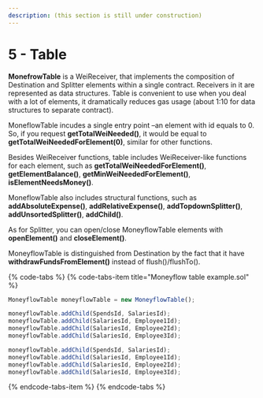 ```yaml
---
description: (this section is still under construction)
---
```


# 5 - Table

**MonefrowTable** is a WeiReceiver,  that implements the composition of Destination and Splitter elements within a single contract. Receivers in it are represented as data structures. Table is convenient to use when you deal with a lot of elements, it dramatically reduces gas usage \(about 1:10 for data structures to separate contract\).

MoneflowTable incudes a single entry point –an element with id equals to 0. So, if you request **getTotalWeiNeeded\(\)**, it would be equal to **getTotalWeiNeededForElement\(0\)**, similar for other functions.

Besides WeiReceiver functions, table includes WeiReceiver-like functions for each element, such as **getTotalWeiNeededForElement\(\)**, **getElementBalance\(\)**, **getMinWeiNeededForElement\(\)**, **isElementNeedsMoney\(\)**. 

MoneflowTable also includes structural functions, such as **addAbsoluteExpense\(\)**, **addRelativeExpense\(\)**, **addTopdownSplitter\(\)**, **addUnsortedSplitter\(\)**, **addChild\(\)**. 

As for Splitter, you can open/close MoneyflowTable elements with **openElement\(\)** and **closeElement\(\)**.

MoneyflowTable is distinguished from Destination by the fact that it have **withdrawFundsFromElement\(\)** instead of flush\(\)/flushTo\(\).

{% code-tabs %}
{% code-tabs-item title="Moneyflow table example.sol" %}
```javascript
MoneyflowTable moneyflowTable = new MoneyflowTable();

moneyflowTable.addChild(SpendsId, SalariesId);
moneyflowTable.addChild(SalariesId, Employee1Id);
moneyflowTable.addChild(SalariesId, Employee2Id);
moneyflowTable.addChild(SalariesId, Employee3Id);

moneyflowTable.addChild(SpendsId, SalariesId);
moneyflowTable.addChild(SalariesId, Employee1Id);
moneyflowTable.addChild(SalariesId, Employee2Id);
moneyflowTable.addChild(SalariesId, Employee3Id);
```
{% endcode-tabs-item %}
{% endcode-tabs %}

